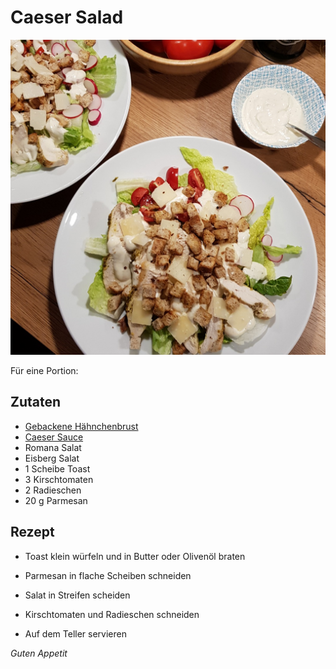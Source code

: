 # Caeser Salad

![img](imgs/Caeser_Salad.jpg)

Für eine Portion:

## Zutaten
- [Gebackene Hähnchenbrust](Gebackene_Haehnchenbrust.md)
- [Caeser Sauce](Caeser_Sauce.md)
- Romana Salat
- Eisberg Salat
- 1 Scheibe Toast
- 3 Kirschtomaten
- 2 Radieschen
- 20 g Parmesan

## Rezept
- Toast klein würfeln und in Butter oder Olivenöl braten

- Parmesan in flache Scheiben schneiden

- Salat in Streifen scheiden

- Kirschtomaten und Radieschen schneiden

- Auf dem Teller servieren

*Guten Appetit*

